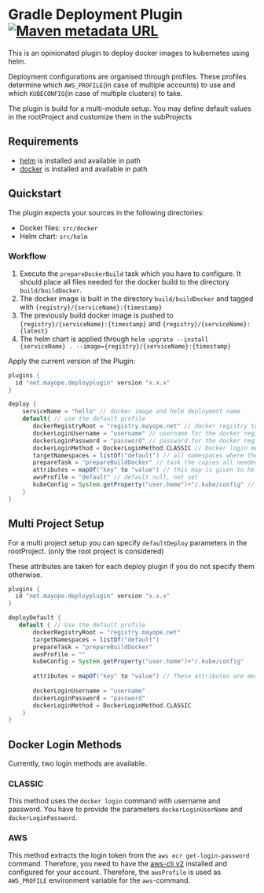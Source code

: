 # Gradle Deployment Plugin[![Maven metadata URL](https://img.shields.io/maven-metadata/v?label=Plugin&metadataUrl=https%3A%2F%2Fplugins.gradle.org%2Fm2%2Fnet%2Fmayope%2Fdeployplugin%2Fnet.mayope.deployplugin.gradle.plugin%2Fmaven-metadata.xml)](https://plugins.gradle.org/plugin/net.mayope.deployplugin)

This is an opinionated plugin to deploy docker images to kubernetes using helm.

Deployment configurations are organised through profiles.
These profiles determine which  `AWS_PROFILE`(in case of multiple accounts) to use and which `KUBECONFIG`(in case of multiple clusters) to take.

The plugin is build for a multi-module setup.
You may define default values in the rootProject and customize them in the subProjects

## Requirements

- [helm](https://helm.sh/docs/intro/install/) is installed and available in path
- [docker](https://docs.docker.com/get-docker/) is installed and available in path

## Quickstart

The plugin expects your sources in the following directories:

- Docker files: `src/docker`
- Helm chart: `src/helm`

### Workflow

1. Execute the `prepareDockerBuild` task which you have to configure.
   It should place all files needed for the docker build to the directory `build/buildDocker`.
2. The docker image is built in the directory `build/buildDocker` and tagged with `{registry}/{serviceName}:{timestamp}`
3. The previously build docker image is pushed to `{registry}/{serviceName}:{timestamp}`
   and `{registry}/{serviceName}:{latest}`
4. The helm chart is applied
   through `helm upgrate --install {serviceName} . --image={registry}/{serviceName}:{timestamp}`

Apply the current version of the Plugin:

```gradle
plugins {
  id "net.mayope.deployplugin" version "x.x.x"
}

deploy {
    serviceName = "hello" // docker image and helm deployment name
    default{ // use the default profile
       dockerRegistryRoot = "registry.mayope.net" // docker registry to use
       dockerLoginUsername = "username" // username for the docker registry, needed on login method classic
       dockerLoginPassword = "password" // password for the docker registry, needed on login method classic
       dockerLoginMethod = DockerLoginMethod.CLASSIC // Docker login method, for AWS see below
       targetNamespaces = listOf("default") // all namespaces where the app should be deployt
       prepareTask = "prepareBuildDocker" // task the copies all needed files to build/buildDocker
       attributes = mapOf("key" to "value") // this map is given to helm if you need to parameterize your helm chart
       awsProfile = "default" // default null, not set
       kubeConfig = System.getProperty("user.home")+"/.kube/config" // default null, not set
    }
}
```

## Multi Project Setup

For a multi project setup you can specify `defaultDeploy` parameters in the rootProject. (only the root project is
considered)

These attributes are taken for each deploy plugin if you do not specify them otherwise.

```gradle
plugins {
  id "net.mayope.deployplugin" version "x.x.x"
}

deployDefault {
   default { // Use the default profile
       dockerRegistryRoot = "registry.mayope.net" 
       targetNamespaces = listOf("default") 
       prepareTask = "prepareBuildDocker" 
       awsProfile = ""
       kubeConfig = System.getProperty("user.home")+"/.kube/config"
       
       attributes = mapOf("key" to "value") // These attributes are merged with the attributes of deploy {}
       
       dockerLoginUsername = "username" 
       dockerLoginPassword = "password" 
       dockerLoginMethod = DockerLoginMethod.CLASSIC 
    }
}
```

## Docker Login Methods

Currently, two login methods are available.

### CLASSIC

This method uses the `docker login` command with username and password. You have to provide the
parameters `dockerLoginUserName` and `dockerLoginPassword`.

### AWS

This method extracts the login token from the `aws ecr get-login-password` command. Therefore, you need to have
the [aws-cli v2](https://docs.aws.amazon.com/cli/latest/userguide/install-cliv2.html) installed and configured for your
account.
Therefore, the `awsProfile` is used as `AWS_PROFILE` environment variable for the `aws`-command.

